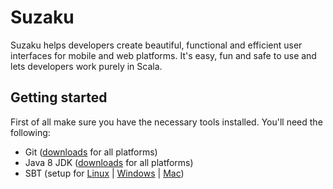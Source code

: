 # Suzaku

Suzaku helps developers create beautiful, functional and efficient user interfaces for mobile and web platforms. It's easy, 
fun and safe to use and lets developers work purely in Scala.

## Getting started

First of all make sure you have the necessary tools installed. You'll need the following:

-   Git ([downloads](https://git-scm.com/downloads) for all platforms)
-   Java 8 JDK ([downloads](http://www.oracle.com/technetwork/java/javase/downloads/jdk8-downloads-2133151.html) for all
    platforms)
-   SBT (setup for [Linux](http://www.scala-sbt.org/0.13/docs/Installing-sbt-on-Linux.html) \|
    [Windows](http://www.scala-sbt.org/0.13/docs/Installing-sbt-on-Windows.html) \|
    [Mac](http://www.scala-sbt.org/0.13/docs/Installing-sbt-on-Mac.html))

